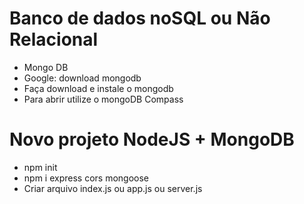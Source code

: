 # Banco de dados noSQL ou Não Relacional
- Mongo DB
- Google: download mongodb
- Faça download e instale o mongodb
- Para abrir utilize o mongoDB Compass

# Novo projeto NodeJS + MongoDB
- npm init
- npm i express cors mongoose
- Criar arquivo index.js ou app.js ou server.js